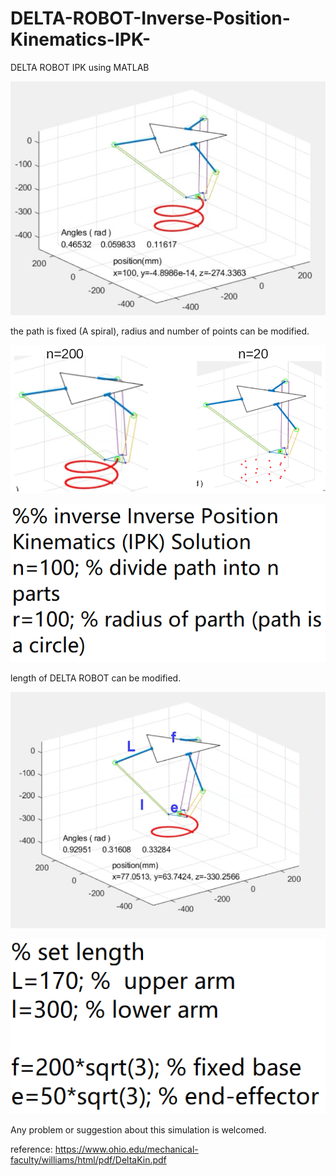 # DELTA-ROBOT-Inverse-Position-Kinematics-IPK-
DELTA ROBOT IPK using MATLAB

![DELTA ROBOT IPK MATLAB](/figures/simulation.jpg "DELTA ROBOT IPK using MATLAB")

the path is fixed (A spiral), radius and number of points can be modified.

![diffN](/figures/different_n.png "different n")

![code](/figures/code_path.png "code")

length of DELTA ROBOT can be modified.

![length](/figures/simulation.png "length")

![code](/figures/code_len.png "code")

Any problem or suggestion about this simulation is welcomed. 

reference: https://www.ohio.edu/mechanical-faculty/williams/html/pdf/DeltaKin.pdf
